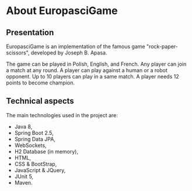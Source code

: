 # About EuropasciGame

## Presentation

EuropasciGame is an implementation of the famous game "rock-paper-scissors", developed by Joseph B. Apasa.

The game can be played in Polish, English, and French.
Any player can join a match at any round.
A player can play against a human or a robot opponent.
Up to 10 players can play in a same match.
A player needs 12 points to become champion.

## Technical aspects

The main technologies used in the project are:
- Java 8,
- Spring Boot 2.5,
- Spring Data JPA,
- WebSockets,
- H2 Database (in memory),
- HTML,
- CSS & BootStrap,
- JavaScript & JQuery,
- JUnit 5,
- Maven.
